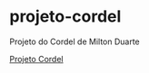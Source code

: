 # projeto-cordel
Projeto do Cordel de Milton Duarte

<a href="https://gabrielsoaresz.github.io/projeto-cordel" target="_blank">Projeto Cordel</a>
